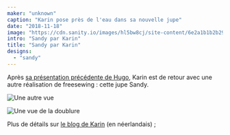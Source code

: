 ```yaml
---
maker: "unknown"
caption: "Karin pose près de l'eau dans sa nouvelle jupe"
date: "2018-11-18"
image: "https://cdn.sanity.io/images/hl5bw8cj/site-content/6e2a1b1b2b2935542f32a362aa7876deb36f89fd-2000x1500.jpg"
intro: "Sandy par Karin"
title: "Sandy par Karin"
designs:
  - "sandy"
---
```


Après [sa présentation précédente de Hugo](/showcase/hugo-by-karin), Karin est de retour avec une autre réalisation de freesewing : cette jupe Sandy.

![Une autre vue](https://posts.freesewing.org/uploads/sandy_by_karin_view2_8711bae2d1.jpg "Une autre vue")

![Une vue de la doublure](https://posts.freesewing.org/uploads/sandy_by_karin_view3_0b7fdc87cd.jpg "Une vue de la doublure")

Plus de détails sur [le blog de Karin](https://www.karinkay.nl/sandy-een-gratis-patroon-voor-een-cirkelrok-op-maat/) (en néerlandais) ;
